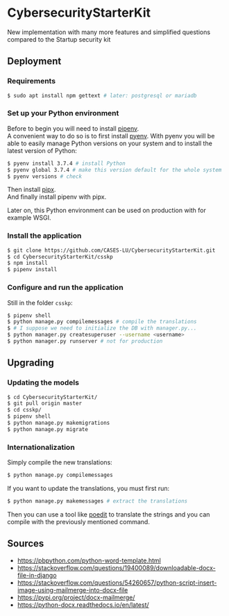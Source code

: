 # CybersecurityStarterKit

New implementation with many more features and simplified questions compared to
the Startup security kit


## Deployment

### Requirements

```bash
$ sudo apt install npm gettext # later: postgresql or mariadb
```


### Set up your Python environment

Before to begin you will need to install
[pipenv](https://github.com/pypa/pipenv).  
A convenient way to do so is to first install
[pyenv](https://github.com/pyenv/pyenv). With pyenv you will be able
to easily manage Python versions on your system and to install the latest
version of Python:

```bash
$ pyenv install 3.7.4 # install Python
$ pyenv global 3.7.4 # make this version default for the whole system
$ pyenv versions # check
```

Then install
[pipx](https://github.com/pipxproject/pipx).  
And finally install pipenv with pipx.

Later on, this Python environment can be used on production with for
example WSGI.


### Install the application


```bash
$ git clone https://github.com/CASES-LU/CybersecurityStarterKit.git
$ cd CybersecurityStarterKit/csskp
$ npm install
$ pipenv install
```


### Configure and run the application

Still in the folder `csskp`:

```bash
$ pipenv shell
$ python manage.py compilemessages # compile the translations
$ # I suppose we need to initialize the DB with manager.py...
$ python manager.py createsuperuser --username <username>
$ python manager.py runserver # not for production
```



## Upgrading

### Updating the models

```bash
$ cd CybersecurityStarterKit/
$ git pull origin master
$ cd csskp/
$ pipenv shell
$ python manage.py makemigrations
$ python manage.py migrate
```


### Internationalization

Simply compile the new translations:

```bash
$ python manage.py compilemessages
```

If you want to update the translations, you must first run:

```bash
$ python manage.py makemessages # extract the translations
```

Then you can use a tool like
[poedit](https://poedit.net) to translate the strings and you can compile with
the previously mentioned command.


## Sources

- https://pbpython.com/python-word-template.html
- https://stackoverflow.com/questions/19400089/downloadable-docx-file-in-django
- https://stackoverflow.com/questions/54260657/python-script-insert-image-using-mailmerge-into-docx-file
- https://pypi.org/project/docx-mailmerge/
- https://python-docx.readthedocs.io/en/latest/
